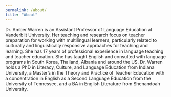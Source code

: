 ```yaml
---
permalink: /about/
title: "About"
---
```


Dr. Amber Warren is an Assistant Professor of Language Education at Vanderbilt University. Her teaching and research focus on teacher preparation for working with multilingual learners, particularly related to culturally and linguistically responsive approaches for teaching and learning. She has 17 years of professional experience in language teaching and teacher education. She has taught English and consulted with language programs in South Korea, Thailand, Albania and around the US. Dr. Warren holds a PhD in Literacy, Culture, and Language Education from Indiana University, a Master’s in the Theory and Practice of Teacher Education with a concentration in English as a Second Language Education from the University of Tennessee, and a BA in English Literature from Shenandoah University.
